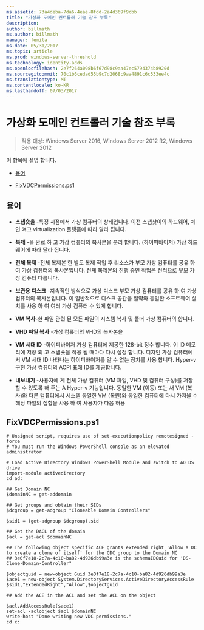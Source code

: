 ```yaml
---
ms.assetid: 73a4deba-7da6-4eae-8fdd-2a4d369f9cbb
title: "가상화 도메인 컨트롤러 기술 참조 부록"
description: 
author: billmath
ms.author: billmath
manager: femila
ms.date: 05/31/2017
ms.topic: article
ms.prod: windows-server-threshold
ms.technology: identity-adds
ms.openlocfilehash: 2e7f264a098b6f67d98c9aa47ec5794374b8920d
ms.sourcegitcommit: 70c1b6cedad55b9c7d2068c9aa4891c6c533ee4c
ms.translationtype: MT
ms.contentlocale: ko-KR
ms.lasthandoff: 07/03/2017
---
```

# <a name="virtualized-domain-controller-technical-reference-appendix"></a>가상화 도메인 컨트롤러 기술 참조 부록

>적용 대상: Windows Server 2016, Windows Server 2012 R2, Windows Server 2012

이 항목에 설명 합니다.  
  
-   [용어](../../../ad-ds/reference/virtual-dc/../../../ad-ds/reference/virtual-dc/Virtualized-Domain-Controller-Technical-Reference-Appendix.md#BKMK_Terms)  
  
-   [FixVDCPermissions.ps1](../../../ad-ds/reference/virtual-dc/../../../ad-ds/reference/virtual-dc/Virtualized-Domain-Controller-Technical-Reference-Appendix.md#BKMK_FixPDCPerms)  
  
## <a name="BKMK_Terms"></a>용어  
  
-   **스냅숏을** -특정 시점에서 가상 컴퓨터의 상태입니다. 이전 스냅샷이의 하드웨어, 체인 켜고 virtualization 플랫폼에 따라 달라 집니다.  
  
-   **복제** -을 완료 하 고 가상 컴퓨터의 복사본을 분리 합니다. (하이퍼바이저) 가상 하드웨어에 따라 달라 집니다.  
  
-   **전체 복제** -전체 복제본 한 별도 복제 작업 후 리소스가 부모 가상 컴퓨터를 공유 하 여 가상 컴퓨터의 복사본입니다. 전체 복제본의 진행 중인 작업은 전적으로 부모 가상 컴퓨터 다릅니다.  
  
-   **보관용 디스크** -지속적인 방식으로 가상 디스크 부모 가상 컴퓨터를 공유 하 여 가상 컴퓨터의 복사본입니다. 이 일반적으로 디스크 공간을 절약와 동일한 소프트웨어 설치를 사용 하 여 여러 가상 컴퓨터 수 있게 합니다.  
  
-   **VM 복사**-한 파일 관련 된 모든 파일의 시스템 복사 및 폴더 가상 컴퓨터의 합니다.  
  
-   **VHD 파일 복사** -가상 컴퓨터의 VHD의 복사본을  
  
-   **VM 세대 ID** -하이퍼바이저 가상 컴퓨터에 제공한 128-bit 정수 합니다. 이 ID 메모리에 저장 되 고 스냅숏을 적용 될 때마다 다시 설정 합니다. 디자인 가상 컴퓨터에서 VM 세대 ID 나타나는 하이퍼바이저를 알 수 없는 장치를 사용 합니다. Hyper-v 구현 가상 컴퓨터의 ACPI 표에 ID를 제공합니다.  
  
-   **내보내기** -사용자에 게 전체 가상 컴퓨터 (VM 파일, VHD 및 컴퓨터 구성)를 저장할 수 있도록 해 주는 A Hyper-v 기능입니다. 동일한 VM (이동) 또는 새 VM (복사)와 다른 컴퓨터에서 시스템 동일한 VM (복원)와 동일한 컴퓨터에 다시 가져올 수 해당 파일의 집합을 사용 하 여 사용자가 다음 허용  
  
## <a name="BKMK_FixPDCPerms"></a>FixVDCPermissions.ps1  
  
```  
# Unsigned script, requires use of set-executionpolicy remotesigned -force  
# You must run the Windows PowerShell console as an elevated administrator  
  
# Load Active Directory Windows PowerShell Module and switch to AD DS drive  
import-module activedirectory  
cd ad:  
  
## Get Domain NC  
$domainNC = get-addomain  
  
## Get groups and obtain their SIDs   
$dcgroup = get-adgroup "Cloneable Domain Controllers"  
  
$sid1 = (get-adgroup $dcgroup).sid  
  
## Get the DACL of the domain  
$acl = get-acl $domainNC  
  
## The following object specific ACE grants extended right 'Allow a DC to create a clone of itself' for the CDC group to the Domain NC  
## 3e0f7e18-2c7a-4c10-ba82-4d926db99a3e is the schemaIDGuid for 'DS-Clone-Domain-Controller"  
  
$objectguid = new-object Guid 3e0f7e18-2c7a-4c10-ba82-4d926db99a3e  
$ace1 = new-object System.DirectoryServices.ActiveDirectoryAccessRule $sid1,"ExtendedRight","Allow",$objectguid  
  
## Add the ACE in the ACL and set the ACL on the object   
  
$acl.AddAccessRule($ace1)  
set-acl -aclobject $acl $domainNC  
write-host "Done writing new VDC permissions."  
cd c:   
```  
  


